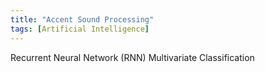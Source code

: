 ```yaml
---
title: "Accent Sound Processing"
tags: [Artificial Intelligence]
---
```


Recurrent Neural Network (RNN) Multivariate Classification